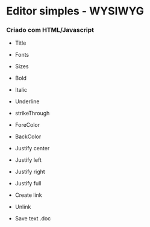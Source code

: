 # Editor simples - WYSIWYG

### Criado com HTML/Javascript


- Title
- Fonts
- Sizes

- Bold
- Italic
- Underline
- strikeThrough
- ForeColor
- BackColor
- Justify center
- Justify left
- Justify right
- Justify full
- Create link
- Unlink
- Save text .doc
